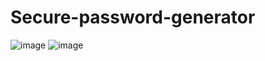 # Secure-password-generator
![image](https://github.com/Mellie422/Secure-password-generator/assets/127224579/782d138c-3ae2-4a82-9890-0775327e4cd7)
![image](https://github.com/Mellie422/Secure-password-generator/assets/127224579/0c53d4df-c193-4c64-917e-96b424161dff)


